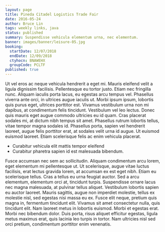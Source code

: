 ```yaml
---
layout: page
title: Pineda Citadel Logistics Trade Fair
date: 2016-05-24
author: Bruce Lin
tags: weekly links, java
status: published
summary: Suspendisse vehicula elementum urna, nec elementum.
banner: images/banner/leisure-05.jpg
booking:
  startDate: 12/07/2018
  endDate: 12/09/2018
  ctyhocn: BNAWEHX
  groupCode: PCLTF
published: true
---
```

Ut vel eros ac neque vehicula hendrerit a eget mi. Mauris eleifend velit a ligula dignissim facilisis. Pellentesque eu tortor justo. Etiam nec fringilla nunc. Aliquam iaculis porta lacus, eu egestas arcu tempus vel. Phasellus viverra ante orci, in ultrices augue iaculis ut. Morbi ipsum ipsum, lobortis quis purus eget, ultrices porttitor est. Vivamus vestibulum urna non mi dapibus, at condimentum felis tincidunt. Vestibulum vel leo lectus. Donec quis mauris eget augue commodo ultricies eu id quam. Cras placerat sodales mi, at dictum nibh tempus sit amet. Phasellus rutrum lobortis tellus, vitae tempor magna sodales id. Phasellus porta, sapien vel hendrerit laoreet, augue felis porttitor erat, at sodales velit urna id augue. Ut euismod euismod laoreet. Etiam scelerisque felis ac enim vehicula placerat.

* Curabitur vehicula elit mattis tempor eleifend
* Curabitur pharetra sapien id est malesuada bibendum.

Fusce accumsan nec sem ac sollicitudin. Aliquam condimentum arcu lorem, eget elementum mi pellentesque ut. Ut scelerisque, augue vitae luctus facilisis, erat lectus gravida lorem, at accumsan ex est eget nibh. Etiam eu scelerisque tellus. Cras a tellus eu urna feugiat auctor. Sed a arcu elementum, elementum orci at, tincidunt turpis. Suspendisse ornare lacus nec magna malesuada, at pulvinar tellus aliquet. Vestibulum lobortis sapien eu auctor laoreet. Mauris sagittis, augue non imperdiet molestie, tellus ex molestie nisl, sed egestas nisi massa eu ex. Fusce elit neque, pretium quis magna in, fermentum tincidunt elit. Vivamus sit amet consectetur nulla, quis tincidunt elit. Nam laoreet metus in lobortis euismod. Morbi et egestas erat. Morbi nec bibendum dolor. Duis porta, risus aliquet efficitur egestas, ligula metus maximus erat, quis lacinia leo turpis in tortor. Nam ultricies nisl sed orci pretium, condimentum porttitor enim venenatis.
